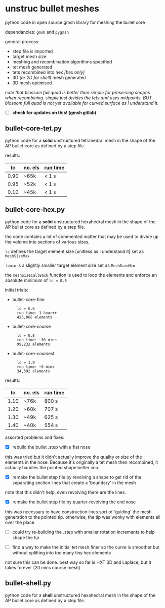 # unstruc bullet meshes
 python code in open source gmsh library for meshing the bullet core

 dependancies: `gmsh` and `pygmsh` 

<!---Here is the documentation for the meshing software for reference: https://gmsh.info/doc/texinfo/gmsh.html--->

<!---Here you can find information on how to download and cite it: https://gmsh.info/
I think the easiest way is running <pip install --upgrade gmsh--->

general process:
 - step file is imported
 - target mesh size 
 - meshing and recombination algorithms specified
 - tet mesh generated
 - tets recombined into hex _[hex only]_
 - 3D _(or 2D for shell)_ mesh generated
 - 3D mesh optimised

*note that blossom full quad is better than simple for preserving shapes when recombining. simple just divides the tets and uses midpoints. BUT blossom full quad is not yet available for curved surface as I understand it.*

- [ ] **check for updates on this! (gmsh gitlab)**

## bullet-core-tet.py

 python code for a __solid__ unstructured tetrahedral mesh in the shape of the AP bullet core as defined by a step file. 

 results:

|    lc    | no. els  | run time |
|----------|----------|----------|
| 0.90     | ~65k     | < 1 s    |
| 0.95     | ~52k     | < 1 s    |
| 0.10     | ~45k     | < 1 s    |
 
## bullet-core-hex.py

 python code for a __solid__ unstructured hexahedral mesh in the shape of the AP bullet core as defined by a step file. 

 the code contains a lot of commented matter that may be used to divide up the volume into sections of various sizes.

 `lc` defines the target element size [unitless as I understand it] set as `MeshSizeMax`

 `lcmin` is a slightly smaller target element size set as `MeshSizeMin` 

 the `meshSizeCallBack` function is used to loop the elements and enforce an absolute minimum of `lc = 0.5`

initial trials:

- bullet-core-fine

        lc = 0.6
        run time: 1 hour++
        425,888 elements
        
- bullet-core-course

        lc = 0.8
        run time: ~30 mins
        99,232 elements

- bullet-core-coursest

        lc = 1.0
        run time: ~9 mins
        34,592 elements

results:

|    lc    | no. els  | run time |
|----------|----------|----------|
| 1.10     | ~76k     | 800 s    |
| 1.20     | ~60k     | 707 s    |
| 1.30     | ~49k     | 625 s    |
| 1.40     | ~40k     | 554 s    |

assorted problems and fixes:
 
- [x] rebuild the bullet .step with a flat nose
  
this was tried but it didn't actually improve the quality or size of the elements in the nose. Because it's originally a tet mesh then recombined, it actaully handles the pointed shape better imo.

- [x] remake the bullet step file by revolving a shape to get rid of the separating section lines that create a 'boundary' in the mesh
  
note that this didn't help, even revolving there are the lines.

- [x] remake the bullet step file by quarter-revolving the end nose
  
this was necessary to have construction lines sort of 'guiding' the mesh generation to the pointed tip. otherwise, the tip was wonky with elements all over the place.

- [ ] could try re-building the .step with smaller rotation increments to help shape the tip

- [ ] find a way to make the initial tet mesh finer so the curve is smoother but without splitting into too many tiny hex elements

not sure this can be done. best way so far is HXT 3D and Laplace, but it takes forever (20 mins course mesh)

## bullet-shell.py

 python code for a __shell__ unstructured hexahedral mesh in the shape of the AP bullet core as defined by a step file. 

 
